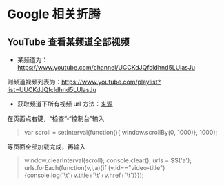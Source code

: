 # Google 相关折腾

## YouTube 查看某频道全部视频

- 某频道为：https://www.youtube.com/channel/UCCKdJQfcldhnd5LUlasJu

则频道视频列表为：https://www.youtube.com/playlist?list=UUCKdJQfcldhnd5LUlasJu

- 获取频道下所有视频 url 方法：[来源](https://www.quora.com/How-do-I-retrieve-all-video-URLs-from-a-YouTube-channel)

在页面点右键，“检查”-“控制台”输入

> var scroll = setInterval(function(){ window.scrollBy(0, 1000)}, 1000);

等页面全部加载完成，再输入

> window.clearInterval(scroll); console.clear(); urls = \$\$('a'); urls.forEach(function(v,i,a){if (v.id=="video-title"){console.log('\t'+v.title+'\t'+v.href+'\t')}});
